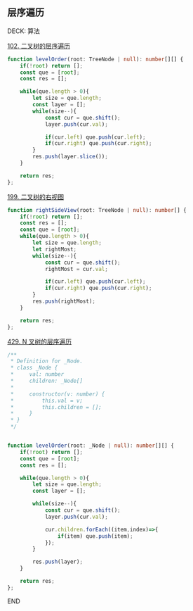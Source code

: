 
## 层序遍历
DECK: 算法

[102. 二叉树的层序遍历](https://leetcode.cn/problems/binary-tree-level-order-traversal/)

```typescript
function levelOrder(root: TreeNode | null): number[][] {
    if(!root) return [];
    const que = [root];
    const res = [];

    while(que.length > 0){
        let size = que.length;
        const layer = [];
        while(size--){
            const cur = que.shift();
            layer.push(cur.val);

            if(cur.left) que.push(cur.left);
            if(cur.right) que.push(cur.right);
        }
        res.push(layer.slice());
    }

    return res;
};
```


[199. 二叉树的右视图](https://leetcode.cn/problems/binary-tree-right-side-view/)

```typescript
function rightSideView(root: TreeNode | null): number[] {
    if(!root) return [];
    const res = [];
    const que = [root];
    while(que.length > 0){
        let size = que.length;
        let rightMost;
        while(size--){
            const cur = que.shift();
            rightMost = cur.val;

            if(cur.left) que.push(cur.left);
            if(cur.right) que.push(cur.right);
        }
        res.push(rightMost);
    }

    return res;
};
```

[429. N 叉树的层序遍历](https://leetcode.cn/problems/n-ary-tree-level-order-traversal/)

```typescript
/**
 * Definition for _Node.
 * class _Node {
 *     val: number
 *     children: _Node[]
 *     
 *     constructor(v: number) {
 *         this.val = v;
 *         this.children = [];
 *     }
 * }
 */


function levelOrder(root: _Node | null): number[][] {
    if(!root) return [];
    const que = [root];
	const res = [];

    while(que.length > 0){
        let size = que.length;
        const layer = [];

        while(size--){
            const cur = que.shift();
            layer.push(cur.val);

            cur.children.forEach((item,index)=>{
                if(item) que.push(item);
            });
        }

        res.push(layer);
    }

    return res;
};
```



END
<!--ID: 1726850011730-->
